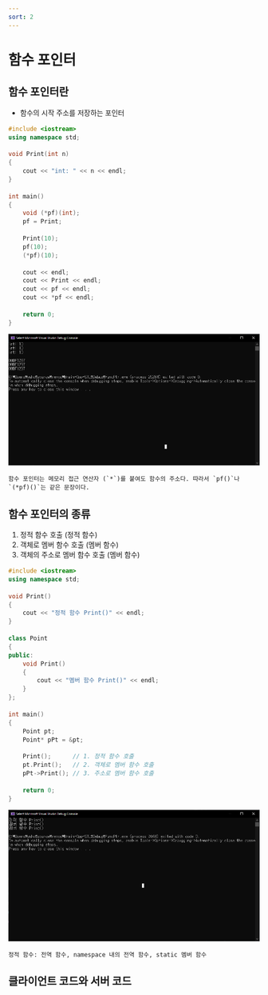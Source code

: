 ```yaml
---
sort: 2
---
```


# 함수 포인터

## 함수 포인터란

- 함수의 시작 주소를 저장하는 포인터

```cpp
#include <iostream>
using namespace std;

void Print(int n)
{
	cout << "int: " << n << endl;
}

int main()
{
	void (*pf)(int);
	pf = Print;

	Print(10);
	pf(10);
	(*pf)(10);

	cout << endl;
	cout << Print << endl;
	cout << pf << endl;
	cout << *pf << endl;
	
	return 0;
}
```

![](2021-01-08-09-04-39.png)

```tip
함수 포인터는 메모리 접근 연산자 (`*`)를 붙여도 함수의 주소다. 따라서 `pf()`나 `(*pf)()`는 같은 문장이다.
```

## 함수 포인터의 종류

1. 정적 함수 호출 (정적 함수)
2. 객체로 멤버 함수 호출 (멤버 함수)
3. 객체의 주소로 멤버 함수 호출 (멤버 함수)

```cpp
#include <iostream>
using namespace std;

void Print()
{
	cout << "정적 함수 Print()" << endl;
}

class Point
{
public:
	void Print()
	{
		cout << "멤버 함수 Print()" << endl;
	}
};

int main()
{
	Point pt;
	Point* pPt = &pt;

	Print();      // 1. 정적 함수 호출
	pt.Print();   // 2. 객체로 멤버 함수 호출
	pPt->Print(); // 3. 주소로 멤버 함수 호출
	
	return 0;
}
```

![](2021-01-08-09-08-17.png)


```note
정적 함수: 전역 함수, namespace 내의 전역 함수, static 멤버 함수
```

## 클라이언트 코드와 서버 코드